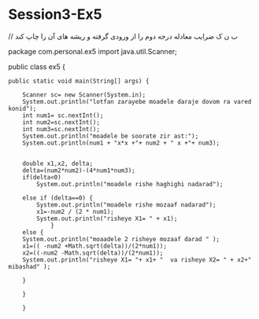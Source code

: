 # Session3-Ex5

// ب ن ک ضرایب معادله درجه دوم را از ورودی گرفته و ریشه های آن را چاپ کند

package com.personal.ex5
import java.util.Scanner;

public class ex5 {

	public static void main(String[] args) {
		
		Scanner sc= new Scanner(System.in);
		System.out.println("lotfan zarayebe moadele daraje dovom ra vared konid");
		int num1= sc.nextInt();
		int num2=sc.nextInt();
		int num3=sc.nextInt();
		System.out.println("moadele be soorate zir ast:");
		System.out.println(num1 + "x*x +"+ num2 + " x +"+ num3);


		double x1,x2, delta;
		delta=(num2*num2)-(4*num1*num3);
		if(delta<0)
			System.out.println("moadele rishe haghighi nadarad");
		
		else if (delta==0) {
			System.out.println("moadele rishe mozaaf nadarad");
			x1=-num2 / (2 * num1);
			System.out.println("risheye X1= " + x1);
				}
		else {
		System.out.println("moaadele 2 risheye mozaaf darad " );
		x1=(( -num2 +Math.sqrt(delta))/(2*num1));
		x2=((-num2 -Math.sqrt(delta))/(2*num1));
		System.out.println("risheye X1= "+ x1+ "  va risheye X2= " + x2+"  mibashad" );

		}
		
		}

		}

